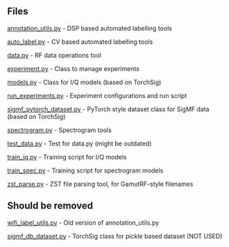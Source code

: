 
## Files

[annotation_utils.py](annotation_utils.py) - DSP based automated labelling tools

[auto_label.py](auto_label.py) - CV based automated labelling tools

[data.py](data.py) - RF data operations tool

[experiment.py](experiment.py) - Class to manage experiments 

[models.py](models.py) - Class for I/Q models (based on TorchSig) 

[run_experiments.py](run_experiments.py) - Experiment configurations and run script

[sigmf_pytorch_dataset.py](sigmf_pytorch_dataset.py) - PyTorch style dataset class for SigMF data (based on TorchSig) 

[spectrogram.py](spectrogram.py) - Spectrogram tools 

[test_data.py](test_data.py) - Test for data.py (might be outdated)

[train_iq.py](train_iq.py) - Training script for I/Q models

[train_spec.py](train_spec.py) - Training script for spectrogram models

[zst_parse.py](zst_parse.py) - ZST file parsing tool, for GamutRF-style filenames  


## Should be removed 

[wifi_label_utils.py](wifi_label_utils.py) - Old version of annotation_utils.py

[sigmf_db_dataset.py](sigmf_db_dataset.py) - TorchSig class for pickle based dataset (NOT USED) 


